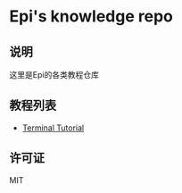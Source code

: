 # Epi's knowledge repo

## 说明
这里是Epi的各类教程仓库

## 教程列表
* [Terminal Tutorial](https://github.com/m4XEp1/Epis-Knowledge-Repo/tree/master/Terminal%20Tutorial)

## 许可证
MIT